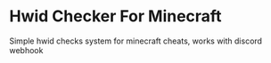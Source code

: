 # Hwid Checker For Minecraft
 Simple hwid checks system for minecraft cheats, works with discord webhook 

